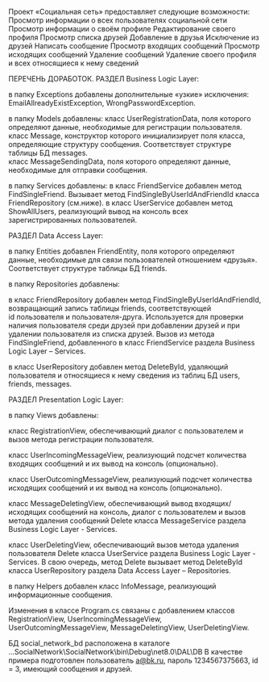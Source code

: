 Проект «Социальная сеть» предоставляет следующие возможности:
  Просмотр информации о всех пользователях социальной сети
  Просмотр информации о своём профиле
  Редактирование своего профиля
  Просмотр списка друзей 
  Добавление в друзья
  Исключение из друзей 
  Написать сообщение
  Просмотр входящих сообщений
  Просмотр исходящих сообщений
  Удаление сообщений
  Удаление своего профиля и всех относящиеся к нему сведений

ПЕРЕЧЕНЬ ДОРАБОТОК.
РАЗДЕЛ Business Logic Layer:

в папку Exceptions добавлены дополнительные «узкие» исключения: EmailAllreadyExistException, WrongPasswordException.

в папку Models добавлены:
  класс UserRegistrationData, поля которого определяют данные, необходимые для регистрации пользователя.
  класс Message, конструктор которого инициализирует поля класса, определяющие структуру сообщения. Соответствует структуре     
  таблицы БД messages.   
  класс MessageSendingData, поля которого определяют данные, необходимые для отправки сообщения.

в папку Services добавлены: 
  в класс FriendService добавлен метод FindSingleFriend. Вызывает метод FindSingleByUserIdAndFriendId класса FriendRepository 
  (см.ниже).
  в класс UserService добавлен метод ShowAllUsers, реализующий вывод на консоль всех зарегистрированных пользователей.

РАЗДЕЛ Data Access Layer:

в папку Entities добавлен FriendEntity, поля которого определяют данные, необходимые для связи пользователей отношением «друзья». Соответствует структуре таблицы БД friends.  

в папку Repositories добавлены:

  в класс FriendRepository добавлен метод FindSingleByUserIdAndFriendId, возвращающий запись таблицы friends, соответствующей   
  id пользователя и пользователя-друга. Используется для проверки наличия пользователя среди друзей при добавлении друзей и при   удалении пользователя из списка друзей. Вызов из метода FindSingleFriend, добавленного в класс FriendService раздела Business   Logic Layer – Services.
  
  в класс UserRepository добавлен метод DeleteById, удаляющий пользователя и относящиеся к нему сведения из таблиц БД users,   
  friends, messages.

РАЗДЕЛ Presentation Logic Layer:

в папку Views добавлены: 

  класс RegistrationView, обеспечивающий диалог с пользователем и вызов метода регистрации пользователя.
  
  класс UserIncomingMessageView, реализующий подсчет количества входящих сообщений и их вывод на консоль (опционально).
  
  класс UserOutcomingMessageView, реализующий подсчет количества исходящих сообщений и их вывод на консоль (опционально).
  
  класс MessageDeletingView, обеспечивающий вывод входящих/исходящих сообщений на консоль, диалог с пользователем и вызов 
  метода удаления сообщений Delete класса MessageService раздела Business Logic Layer - Services.
  
  класс UserDeletingView, обеспечивающий вызов метода удаления пользователя Delete класса UserService раздела Business Logic 
  Layer - Services. В свою очередь, метод Delete вызывает метод DeleteById класса UserRepository раздела Data Access Layer – 
  Repositories.

в папку Helpers добавлен класс InfoMessage, реализующий информационные сообщения.

Изменения в классе Program.cs связаны с добавлением классов RegistrationView, UserIncomingMessageView, UserOutcomingMessageView, MessageDeletingView, UserDeletingView.

БД social_network_bd расположена в каталоге ...SocialNetwork\SocialNetwork\bin\Debug\net8.0\DAL\DB
В качестве примера подготовлен пользователь a@bk.ru, пароль 1234567375663, id = 3, имеющий сообщения и друзей.
